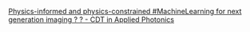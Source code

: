 [Physics-informed and physics-constrained #MachineLearning for next generation imaging ? ? - CDT in Applied Photonics](https://qi.tc/qi/110792)